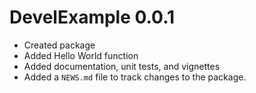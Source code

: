 # DevelExample 0.0.1
* Created package
* Added Hello World function
* Added documentation, unit tests, and vignettes
* Added a `NEWS.md` file to track changes to the package.
